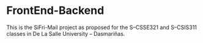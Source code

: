 # FrontEnd-Backend

This is the SiFri-Mail project as proposed for the S–CSSE321 and S–CSIS311 classes in De La Salle University – Dasmariñas.
